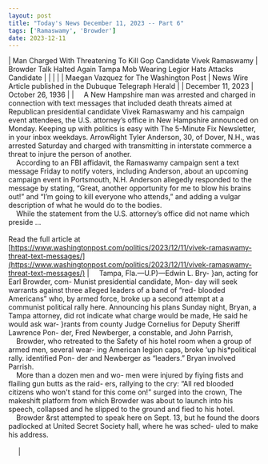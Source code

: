 ```yaml
---
layout: post
title: "Today's News December 11, 2023 -- Part 6"
tags: ['Ramaswamy', 'Browder']
date: 2023-12-11
---
```


| Man Charged With Threatening To Kill Gop Candidate Vivek Ramaswamy | Browder Talk Halted Again   Tampa Mob Wearing Legior Hats Attacks Candidate |
|  |  |
| Maegan Vazquez for The Washington Post | News Wire Article published in the Dubuque Telegraph Herald |
| December 11, 2023 | October 26, 1936 |
| &nbsp;&nbsp;&nbsp;&nbsp;A New Hampshire man was arrested and charged in connection with text messages that included death threats aimed at Republican presidential candidate Vivek Ramaswamy and his campaign event attendees, the U.S. attorney’s office in New Hampshire announced on Monday. Keeping up with politics is easy with The 5-Minute Fix Newsletter, in your inbox weekdays. ArrowRight Tyler Anderson, 30, of Dover, N.H., was arrested Saturday and charged with transmitting in interstate commerce a threat to injure the person of another.<br>&nbsp;&nbsp;&nbsp;&nbsp;According to an FBI affidavit, the Ramaswamy campaign sent a text message Friday to notify voters, including Anderson, about an upcoming campaign event in Portsmouth, N.H. Anderson allegedly responded to the message by stating, “Great, another opportunity for me to blow his brains out!” and “I’m going to kill everyone who attends,” and adding a vulgar description of what he would do to the bodies.<br>&nbsp;&nbsp;&nbsp;&nbsp;While the statement from the U.S. attorney’s office did not name which preside ...<br><br>Read the full article at<br>[https://www.washingtonpost.com/politics/2023/12/11/vivek-ramaswamy-threat-text-messages/](https://www.washingtonpost.com/politics/2023/12/11/vivek-ramaswamy-threat-text-messages/) | &nbsp;&nbsp;&nbsp;&nbsp;Tampa, Fla.—U.P)—Edwin L. Bry- }an, acting for Earl Browder, com-   Munist presidential candidate, Mon- day will seek warrants against three alleged leaders of a band of “red- blooded Americans” who, by armed force, broke up a second attempt at a communist political rally here.   Announcing his plans Sunday night, Bryan, a Tampa attorney, did rot indicate what charge would be made, He said he would ask war- }rants from county Judge Cornelius   for Deputy Sheriff Lawrence Pon- der, Fred Newberger, a constable, and John Parrish,<br>&nbsp;&nbsp;&nbsp;&nbsp;Browder, who retreated to the Safety of his hotel room when a group of armed men, several wear- ing American Iegion caps, broke ‘up his*political rally. identified Pon- der and Newberger as “leaders.” Bryan involved Parrish.<br>&nbsp;&nbsp;&nbsp;&nbsp;More than a dozen men and wo- men were injured by fiying fists and flailing gun butts as the raid- ers, rallying to the cry: “All red blooded citizens who won't stand for this come on!” surged into the crown, The makeshift platform from which Browder was about to launch into his speech, collapsed and he slipped to the ground and fied to his hotel.<br>&nbsp;&nbsp;&nbsp;&nbsp;Browder &rst attempted to speak here on Sept. 13, but he found the doors padlocked at United Secret Society hall, where he was sched- uled to make his address.<br>&nbsp;&nbsp;&nbsp;&nbsp; <br>&nbsp;&nbsp;&nbsp;&nbsp;   |
